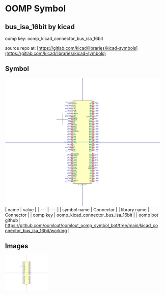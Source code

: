 # OOMP Symbol  
## bus_isa_16bit  by kicad  
  
oomp key: oomp_kicad_connector_bus_isa_16bit  
  
source repo at: [https://gitlab.com/kicad/libraries/kicad-symbols](https://gitlab.com/kicad/libraries/kicad-symbols)  
## Symbol  
  
[![working.png](working_600.png)](working.png)  
| name | value | 
| --- | --- | 
| symbol name | Connector | 
| library name | Connector | 
| oomp key | oomp_kicad_connector_bus_isa_16bit | 
| oomp bot github | https://github.com/oomlout/oomlout_oomp_symbol_bot/tree/main/kicad_connector_bus_isa_16bit/working | 
## Images  
  
[![working.png](working_140.png)](working.png)  
